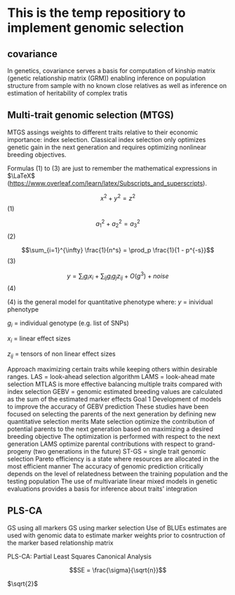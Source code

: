 # This is the temp repositiory to implement genomic selection #


## covariance ##

In genetics, covariance serves a basis for computation of kinship matrix (genetic relationship matrix (GRM)) enabling inference on population structure from sample with no known close relatives as well as inference on estimation of heritability of complex tratis

## Multi-trait genomic selection (MTGS) ##
MTGS assings weights to different traits relative to their economic importance: index selection. Classical index selection only optimizes genetic gain in the next generation and requires optimizing nonlinear breeding objectives.

Formulas (1) to (3) are just to remember the mathematical expressions in $\LaTeX$ (https://www.overleaf.com/learn/latex/Subscripts_and_superscripts).

$$x^2+y^2=z^2$$(1)

$$a_1^2 + a_2^2 = a_3^2$$(2)

$$\sum_{i=1}^{\infty} \frac{1}{n^s} = \prod_p \frac{1}{1 - p^{-s}}$$(3)

$$ y=\sum_{i}g_ix_i+\sum_{ij}g_ig_jz_{ij}+O(g^3)+noise$$(4)

(4) is the general model for quantitative phenotype where:
$y$ = inividual phenotype

$g_i$ = individual genotype (e.g. list of SNPs)

$x_i$ = linear effect sizes

$z_{ij}$ = tensors of non linear effect sizes 

Approach maximizing certain traits while keeping others within desirable ranges.
LAS = look-ahead selection algorithm
LAMS = look-ahead mate selection 
MTLAS is more effective balancing multiple traits compared with index selection
GEBV = genomic estimated breeding values are calculated as the sum of the estimated marker effects
Goal 1
Development of models to improve the accuracy of GEBV prediction
These studies have been focused on selecting the parents of the next generation by defining new quantitative selection merits
Mate selection optimize the contribution of potential parents to the next generation based on maximizing a desired breeding objective
The optimization is performed with respect to the next generation
LAMS optimize parental contributions with respect to grand-progeny (two generations in the future)
ST-GS = single trait genomic selection
Pareto efficiency is a state where resources are allocated in the most efficient manner
The accuracy of genomic prediction critically depends on the level of relatedness between the training population and the testing population
The use of multivariate linear mixed models in genetic evaluations provides a basis for inference about traits' integration
 
## PLS-CA ##

GS using all markers
GS using marker selection
Use of BLUEs estimates are used with genomic data to estimate marker weights prior to cosntruction of the marker based relationship matrix

PLS-CA: Partial Least Squares Canonical Analysis

```math
SE = \frac{\sigma}{\sqrt{n}}
```
$`\sqrt{2}`$


